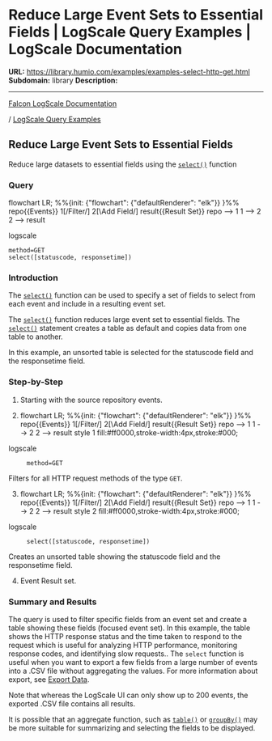 # Reduce Large Event Sets to Essential Fields | LogScale Query Examples | LogScale Documentation

**URL:** https://library.humio.com/examples/examples-select-http-get.html
**Subdomain:** library
**Description:** 

---

[Falcon LogScale Documentation](https://library.humio.com)

/ [LogScale Query Examples](examples.html)

## Reduce Large Event Sets to Essential Fields

Reduce large datasets to essential fields using the [`select()`](https://library.humio.com/data-analysis/functions-select.html) function 

### Query

flowchart LR; %%{init: {"flowchart": {"defaultRenderer": "elk"}} }%% repo{{Events}} 1[/Filter/] 2[\Add Field/] result{{Result Set}} repo --> 1 1 --> 2 2 --> result

logscale
    
    
    method=GET
    select([statuscode, responsetime])

### Introduction

The [`select()`](https://library.humio.com/data-analysis/functions-select.html) function can be used to specify a set of fields to select from each event and include in a resulting event set. 

The [`select()`](https://library.humio.com/data-analysis/functions-select.html) function reduces large event set to essential fields. The [`select()`](https://library.humio.com/data-analysis/functions-select.html) statement creates a table as default and copies data from one table to another. 

In this example, an unsorted table is selected for the statuscode field and the responsetime field. 

### Step-by-Step

  1. Starting with the source repository events.

  2. flowchart LR; %%{init: {"flowchart": {"defaultRenderer": "elk"}} }%% repo{{Events}} 1[/Filter/] 2[\Add Field/] result{{Result Set}} repo --> 1 1 --> 2 2 --> result style 1 fill:#ff0000,stroke-width:4px,stroke:#000;

logscale
         
         method=GET

Filters for all HTTP request methods of the type `GET`. 

  3. flowchart LR; %%{init: {"flowchart": {"defaultRenderer": "elk"}} }%% repo{{Events}} 1[/Filter/] 2[\Add Field/] result{{Result Set}} repo --> 1 1 --> 2 2 --> result style 2 fill:#ff0000,stroke-width:4px,stroke:#000;

logscale
         
         select([statuscode, responsetime])

Creates an unsorted table showing the statuscode field and the responsetime field. 

  4. Event Result set.




### Summary and Results

The query is used to filter specific fields from an event set and create a table showing these fields (focused event set). In this example, the table shows the HTTP response status and the time taken to respond to the request which is useful for analyzing HTTP performance, monitoring response codes, and identifying slow requests.. The `select` function is useful when you want to export a few fields from a large number of events into a .CSV file without aggregating the values. For more information about export, see [Export Data](https://library.humio.com/data-analysis/searching-data-data-export.html). 

Note that whereas the LogScale UI can only show up to 200 events, the exported .CSV file contains all results. 

It is possible that an aggregate function, such as [`table()`](https://library.humio.com/data-analysis/functions-table.html) or [`groupBy()`](https://library.humio.com/data-analysis/functions-groupby.html) may be more suitable for summarizing and selecting the fields to be displayed.
